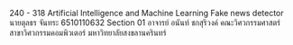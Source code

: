 240 - 318 Artificial Intelligence and Machine Learning
Fake news detector
นายตุลธร จันทระ
6510110632 Section 01
อาจารย์ อนันท์ ชกสุริวงค์ 
คณะวิศวกรรมศาสตร์ สาขาวิศวกรรมคอมพิวเตอร์ 
มหาวิทยาลัยสงขลานครินทร์
